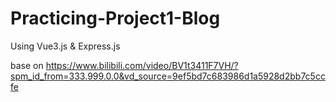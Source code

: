 # Practicing-Project1-Blog
 Using Vue3.js & Express.js

 base on https://www.bilibili.com/video/BV1t3411F7VH/?spm_id_from=333.999.0.0&vd_source=9ef5bd7c683986d1a5928d2bb7c5ccfe
